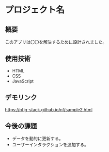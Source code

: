 # プロジェクト名
## 概要
このアプリは〇〇を解決するために設計されました。

## 使用技術
- HTML
- CSS
- JavaScript

## デモリンク
https://nfig-stack.github.io/nf/sample2.html

## 今後の課題
- データを動的に更新する。
- ユーザーインタラクションを追加する。
